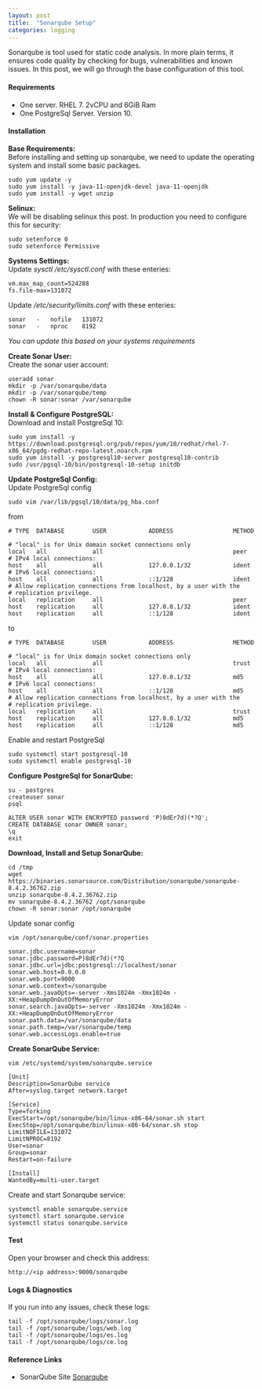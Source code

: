 ```yaml
---
layout: post
title:  "Sonarqube Setup"
categories: logging
---
```


Sonarqube is tool used for static code analysis. In more plain terms, it ensures code quality by checking for bugs, vulnerabilities and known issues. In this post, we will go through the base configuration of this tool.

#### **Requirements**
* One server. RHEL 7. 2vCPU and 6GiB Ram
* One PostgreSql Server. Version 10.


#### **Installation**

**Base Requirements:**<br>
Before installing and setting up sonarqube, we need to update the operating system and install some basic packages.
```
sudo yum update -y
sudo yum install -y java-11-openjdk-devel java-11-openjdk
sudo yum install -y wget unzip 
```

**Selinux:**<br>
We will be disabling selinux this post. In production you need to configure this for security:
```
sudo setenforce 0
sudo setenforce Permissive
```

**Systems Settings:**<br>
Update *sysctl /etc/sysctl.conf* with these enteries:
```
vm.max_map_count=524288
fs.file-max=131072
```

Update */etc/security/limits.conf* with these enteries:
```
sonar   -   nofile   131072
sonar   -   nproc    8192
```


*You can update this based on your systems requirements*

**Create Sonar User:**<br>
Create the sonar user account:
```
useradd sonar
mkdir -p /var/sonarqube/data
mkdir -p /var/sonarqube/temp
chown -R sonar:sonar /var/sonarqube
```

**Install & Configure PostgreSQL:**<br>
Download and install PostgreSql 10:
```
sudo yum install -y https://download.postgresql.org/pub/repos/yum/10/redhat/rhel-7-x86_64/pgdg-redhat-repo-latest.noarch.rpm
sudo yum install -y postgresql10-server postgresql10-contrib 
sudo /usr/pgsql-10/bin/postgresql-10-setup initdb

```

**Update PostgreSql Config:**<br>
Update PostgreSql config
```
sudo vim /var/lib/pgsql/10/data/pg_hba.conf
```
from
```
# TYPE  DATABASE        USER            ADDRESS                 METHOD

# "local" is for Unix domain socket connections only
local   all             all                                     peer
# IPv4 local connections:
host    all             all             127.0.0.1/32            ident
# IPv6 local connections:
host    all             all             ::1/128                 ident
# Allow replication connections from localhost, by a user with the
# replication privilege.
local   replication     all                                     peer
host    replication     all             127.0.0.1/32            ident
host    replication     all             ::1/128                 ident
```
to
```
# TYPE  DATABASE        USER            ADDRESS                 METHOD

# "local" is for Unix domain socket connections only
local   all             all                                     trust
# IPv4 local connections:
host    all             all             127.0.0.1/32            md5
# IPv6 local connections:
host    all             all             ::1/128                 md5
# Allow replication connections from localhost, by a user with the
# replication privilege.
local   replication     all                                     trust
host    replication     all             127.0.0.1/32            md5
host    replication     all             ::1/128                 md5
```
Enable and restart PostgreSql
```
sudo systemctl start postgresql-10
sudo systemctl enable postgresql-10
```

**Configure PostgreSql for SonarQube:**<br>
```
su - postgres
createuser sonar
psql

ALTER USER sonar WITH ENCRYPTED password 'P)8dEr7d)(*?Q';
CREATE DATABASE sonar OWNER sonar;
\q
exit
```

**Download, Install and Setup SonarQube:**<br>
```
cd /tmp
wget https://binaries.sonarsource.com/Distribution/sonarqube/sonarqube-8.4.2.36762.zip
unzip sonarqube-8.4.2.36762.zip
mv sonarqube-8.4.2.36762 /opt/sonarqube
chown -R sonar:sonar /opt/sonarqube
```

Update sonar config
```
vim /opt/sonarqube/conf/sonar.properties

sonar.jdbc.username=sonar
sonar.jdbc.password=P)8dEr7d)(*?Q
sonar.jdbc.url=jdbc:postgresql://localhost/sonar
sonar.web.host=0.0.0.0
sonar.web.port=9000
sonar.web.context=/sonarqube
sonar.web.javaOpts=-server -Xms1024m -Xmx1024m -XX:+HeapDumpOnOutOfMemoryError
sonar.search.javaOpts=-server -Xms1024m -Xmx1024m -XX:+HeapDumpOnOutOfMemoryError
sonar.path.data=/var/sonarqube/data
sonar.path.temp=/var/sonarqube/temp
sonar.web.accessLogs.enable=true 
```

**Create SonarQube Service:**<br>
```
vim /etc/systemd/system/sonarqube.service

[Unit]
Description=SonarQube service
After=syslog.target network.target

[Service]
Type=forking
ExecStart=/opt/sonarqube/bin/linux-x86-64/sonar.sh start
ExecStop=/opt/sonarqube/bin/linux-x86-64/sonar.sh stop
LimitNOFILE=131072
LimitNPROC=8192
User=sonar
Group=sonar
Restart=on-failure

[Install]
WantedBy=multi-user.target
```

Create and start Sonarqube service:
```
systemctl enable sonarqube.service
systemctl start sonarqube.service
systemctl status sonarqube.service
```


#### **Test**
Open your browser and check this address:
```
http://<ip address>:9000/sonarqube
```


#### **Logs & Diagnostics**
If you run into any issues, check these logs:
```
tail -f /opt/sonarqube/logs/sonar.log
tail -f /opt/sonarqube/logs/web.log
tail -f /opt/sonarqube/logs/es.log
tail -f /opt/sonarqube/logs/ce.log
```



#### **Reference Links**
* SonarQube Site [Sonarqube](https://www.sonarqube.org/)
